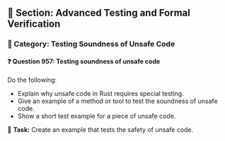 ## 📘 Section: Advanced Testing and Formal Verification  
### 🔹 Category: Testing Soundness of Unsafe Code  
#### ❓ Question 957: Testing soundness of unsafe code

Do the following:

- Explain why unsafe code in Rust requires special testing.
- Give an example of a method or tool to test the soundness of unsafe code.
- Show a short test example for a piece of unsafe code.

🔧 **Task:** Create an example that tests the safety of unsafe code.
